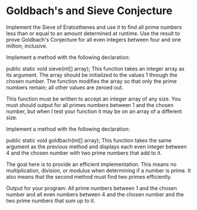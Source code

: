 # Goldbach's and Sieve Conjecture
Implement the Sieve of Eratosthenes and use it to find all prime
numbers less than or equal to an amount determined at runtime. Use
the result to prove Goldbach's Conjecture for all even integers between
four and one million, inclusive.

Implement a method with the following declaration:

public static void sieve(int[] array);
This function takes an integer array as its argument. The array
should be initialized to the values 1 through the chosen number. The
function modifies the array so that only the prime numbers remain;
all other values are zeroed out.

This function must be written to accept an integer array of any
size. You must should output for all primes numbers between 1 and
the chosen number, but when I test your function it may be on an array of a
different size.

Implement a method with the following declaration:

public static void goldbach(int[] array);
This function takes the same argument as the previous method
and displays each even integer between 4 and the chosen number with two
prime numbers that add to it.

The goal here is to provide an efficient implementation. This
means no multiplication, division, or modulus when determining if
a number is prime. It also means that the second method must find
two primes efficiently.

Output for your program: All prime numbers between 1 and the chosen number
and all even numbers between 4 and the chosen number and the two prime
numbers that sum up to it.
